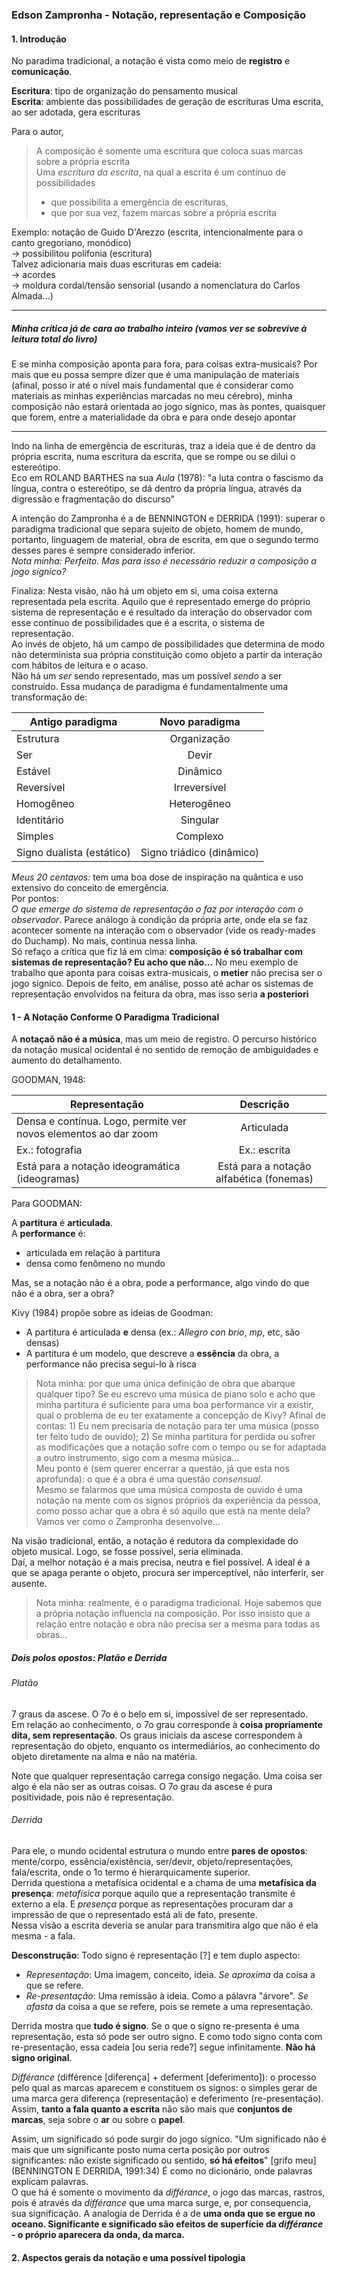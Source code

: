 ### Edson Zampronha - Notação, representação e Composição

#### 1. Introdução

No paradima tradicional, a notação é vista como meio de **registro** e **comunicação**.

**Escritura**: tipo de organização do pensamento musical    
**Escrita**: ambiente das possibilidades de geração de escrituras
Uma escrita, ao ser adotada, gera escrituras

Para o autor,
> A composição é somente uma escritura que coloca suas marcas sobre a própria escrita    
> Uma *escritura da escrita*, na qual a escrita é um contínuo de possibilidades 
> - que possibilita a emergência de escrituras,    
> - que por sua vez, fazem marcas sobre a própria escrita

Exemplo:
notação de Guido D'Arezzo (escrita, intencionalmente para o canto gregoriano, monódico)    
-> possibilitou polifonia (escritura)    
Talvez adicionaria mais duas escrituras em cadeia:    
-> acordes    
-> moldura cordal/tensão sensorial (usando a nomenclatura do Carlos Almada...)

----    

##### Minha crítica já de cara ao trabalho inteiro (vamos ver se sobrevive à leitura total do livro)
E se minha composição aponta para fora, para coisas extra-musicais? Por mais que eu possa sempre dizer que é uma manipulação de materiais (afinal, posso ir até o nível mais fundamental que é considerar como materiais as minhas experiências marcadas no meu cérebro), minha composição não estará orientada ao jogo sígnico, mas às pontes, quaisquer que forem, entre a materialidade da obra e para onde desejo apontar    

----    

Indo na linha de emergência de escrituras, traz a ideia que é de dentro da própria escrita, numa escritura da escrita, que se rompe ou se dilui o estereótipo.    
Eco em ROLAND BARTHES na sua *Aula* (1978): "a luta contra o fascismo da língua, contra o estereótipo, se dá dentro da própria língua, através da digressão e fragmentação do discurso"

A intenção do Zampronha é a de BENNINGTON e DERRIDA (1991): superar o paradigma tradicional que separa sujeito de objeto, homem de mundo, portanto, linguagem de material, obra de escrita, em que o segundo termo desses pares é sempre considerado inferior.    
*Nota minha: Perfeito. Mas para isso é necessário reduzir a composição a jogo sígnico?*

Finaliza:
Nesta visão, não há um objeto em si, uma coisa externa representada pela escrita. Aquilo que é representado emerge do próprio sistema de representação e é resultado da interação do observador com esse contínuo de possibilidades que é a escrita, o sistema de representação.    
Ao invés de objeto, há um campo de possibilidades que determina de modo não determinista sua própria constituição como objeto a partir da interação com hábitos de leitura e o acaso.    
Não há um *ser* sendo representado, mas um possível *sendo* a ser construído. Essa mudança de paradigma é fundamentalmente uma transformação de:

Antigo paradigma | Novo paradigma
 ------------ | :-----------: |
Estrutura     | Organização   |
Ser           | Devir         |
Estável       | Dinâmico      |
Reversível    | Irreversível  |
Homogêneo     | Heterogêneo   |
Identitário   | Singular      |
Simples       | Complexo      |
Signo dualista (estático)| Signo triádico (dinâmico) |

*Meus 20 centavos:* tem uma boa dose de inspiração na quântica e uso extensivo do conceito de emergência.    
Por pontos:    
*O que emerge do sistema de representação o faz por interação com o observador*. Parece análogo à condição da própria arte, onde ela se faz acontecer somente na interação com o observador (vide os ready-mades do Duchamp).
No mais, continua nessa linha.    
Só refaço a crítica que fiz lá em cima: **composição é só trabalhar com sistemas de representação? Eu acho que não...** No meu exemplo de trabalho que aponta para coisas extra-musicais, o **metier** não precisa ser o jogo sígnico. Depois de feito, em análise, posso até achar os sistemas de representação envolvidos na feitura da obra, mas isso seria **a posteriori**

#### 1 - A Notação Conforme O Paradigma Tradicional

A **notaçaõ não é a música**, mas um meio de registro. O percurso histórico da notação musical ocidental é no sentido de remoção de ambiguidades e aumento do detalhamento.

GOODMAN, 1948:

Representação    | Descrição     |
 --------------- | :-----------: |
Densa e contínua. Logo, permite ver novos elementos ao dar zoom | Articulada              |
Ex.: fotografia                                | Ex.: escrita                             |
Está para a notação ideogramática (ideogramas) | Está para a notação alfabética (fonemas) |

Para GOODMAN:

A **partitura** é **articulada**.    
A **performance** é:
- articulada em relação à partitura
- densa como fenômeno no mundo

Mas, se a notação não é a obra, pode a performance, algo vindo do que não é a obra, ser a obra?

Kivy (1984) propõe sobre as ideias de Goodman:
- A partitura é articulada **e** densa (ex.: *Allegro con brio*, *mp*, etc, são densas)
- A partitura é um modelo, que descreve a **essência** da obra, a performance não precisa segui-lo à risca

> Nota minha: por que uma única definição de obra que abarque qualquer tipo? Se eu escrevo uma música de piano solo e acho que minha partitura é suficiente para uma boa performance vir a existir, qual o problema de eu ter exatamente a concepção de Kivy? Afinal de contas: 1) Eu nem precisaria de notação para ter uma música (posso ter feito tudo de ouvido); 2) Se minha partitura for perdida ou sofrer as modificações que a notação sofre com o tempo ou se for adaptada a outro instrumento, sigo com a mesma música...    
> Meu ponto é (sem querer encerrar a questão, já que esta nos aprofunda): o que é a obra é uma questão *consensual*.    
> Mesmo se falarmos que uma música composta de ouvido é uma notação na mente com os signos próprios da experiência da pessoa, como posso achar que a obra é só aquilo que está na mente dela? Vamos ver como o Zampronha desenvolve...

Na visão tradicional, então, a notação é redutora da complexidade do objeto musical. Logo, se fosse possível, seria eliminada.    
Daí, a melhor notação é a mais precisa, neutra e fiel possível. A ideal é a que se apaga perante o objeto, procura ser imperceptível, não interferir, ser ausente.

> Nota minha: realmente, é o paradigma tradicional. Hoje sabemos que a própria notação influencia na composição. Por isso insisto que a relação entre notação e obra não precisa ser a mesma para todas as obras...

##### Dois polos opostos: Platão e Derrida

###### Platão

7 graus da ascese. O 7o é o belo em si, impossível de ser representado.    
Em relação ao conhecimento, o 7o grau corresponde à **coisa propriamente dita, sem representação**. Os graus iniciais da ascese correspondem à representação do objeto, enquanto os intermediários, ao conhecimento do objeto diretamente na alma e não na matéria.

Note que qualquer representação carrega consigo negação. Uma coisa ser algo é ela não ser as outras coisas. O 7o grau da ascese é pura positividade, pois não é representação.

###### Derrida

Para ele, o mundo ocidental estrutura o mundo entre **pares de opostos**: mente/corpo, essência/existência, ser/devir, objeto/representações, fala/escrita, onde o 1o termo é hierarquicamente superior.    
Derrida questiona a metafísica ocidental e a chama de uma **metafísica da presença**: *metafísica* porque aquilo que a representação transmite é externo a ela. E *presença* porque as representações procuram dar a impressão de que o representado está ali de fato, presente.    
Nessa visão a escrita deveria se anular para transmitira algo que não é ela mesma - a fala.

**Desconstrução**: Todo signo é representação [?] e tem duplo aspecto:
- *Representação*: Uma imagem, conceito, ideia. *Se aproxima* da coisa a que se refere.
- *Re-presentação*: Uma remissão à ideia. Como a pálavra "árvore". *Se afasta* da coisa a que se refere, pois se remete a uma representação.

Derrida mostra que **tudo é signo**. Se o que o signo re-presenta é uma representação, esta só pode ser outro signo. E como todo signo conta com re-presentação, essa cadeia [ou seria rede?] segue infinitamente. **Não há signo original**.    

*Différance* (différence [diferença] + deferment [deferimento]): o processo pelo qual as marcas aparecem e constituem os signos: o simples gerar de uma marca gera diferença (representação) e deferimento (re-presentação).    
Assim, **tanto a fala quanto a escrita** não são mais que **conjuntos de marcas**, seja sobre o **ar** ou sobre o **papel**.

Assim, um significado só pode surgir do jogo sígníco. "Um significado não é mais que um significante posto numa certa posição por outros significantes: não existe significado ou sentido, **só há efeitos**" [grifo meu] (BENNINGTON E DERRIDA, 1991:34)    É como no dicionário, onde palavras explicam palavras.    
O que há é somente o movimento da *différance*, o jogo das marcas, rastros, pois é através da *différance* que uma marca surge, e, por consequencia, sua significação.
A analogia de Derrida é a de **uma onda que se ergue no oceano. Significante e significado são efeitos de superfície da *différance* - o próprio aparecera da onda, da marca.**

#### 2. Aspectos gerais da notação e uma possível tipologia

